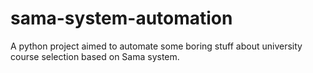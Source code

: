# sama-system-automation
A python project aimed to automate some boring stuff about university course selection based on Sama system.
